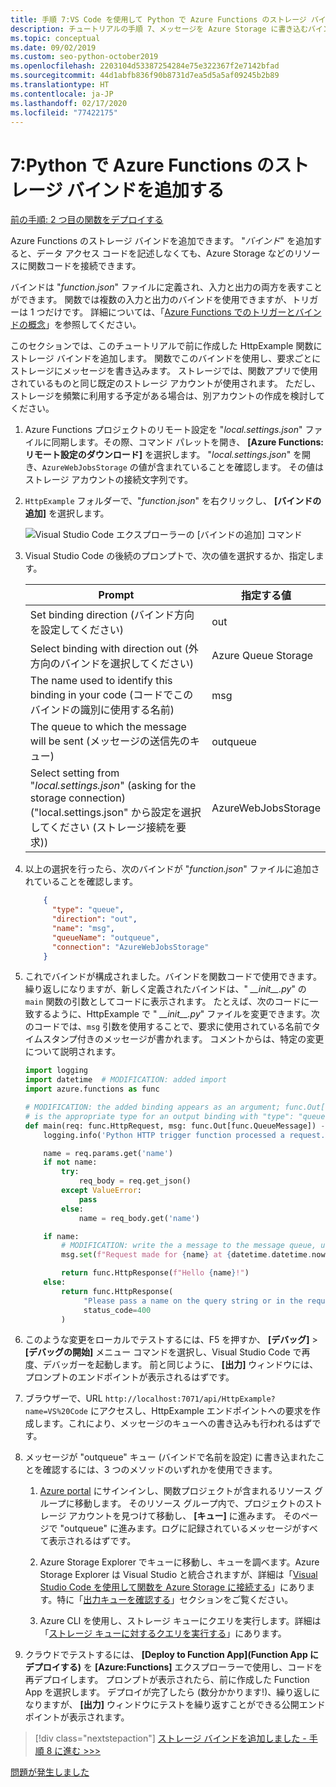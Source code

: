 ```yaml
---
title: 手順 7:VS Code を使用して Python で Azure Functions のストレージ バインドを追加する
description: チュートリアルの手順 7、メッセージを Azure Storage に書き込むバインドを Python で追加する。
ms.topic: conceptual
ms.date: 09/02/2019
ms.custom: seo-python-october2019
ms.openlocfilehash: 2203104d53387254284e75e322367f2e7142bfad
ms.sourcegitcommit: 44d1abfb836f90b8731d7ea5d5a5af09245b2b89
ms.translationtype: HT
ms.contentlocale: ja-JP
ms.lasthandoff: 02/17/2020
ms.locfileid: "77422175"
---
```

# <a name="7-add-a-storage-binding-for-azure-functions-in-python"></a>7:Python で Azure Functions のストレージ バインドを追加する

[前の手順: 2 つ目の関数をデプロイする](tutorial-vs-code-serverless-python-06.md)

Azure Functions のストレージ バインドを追加できます。 "_バインド_" を追加すると、データ アクセス コードを記述しなくても、Azure Storage などのリソースに関数コードを接続できます。

バインドは "*function.json*" ファイルに定義され、入力と出力の両方を表すことができます。 関数では複数の入力と出力のバインドを使用できますが、トリガーは 1 つだけです。 詳細については、「[Azure Functions でのトリガーとバインドの概念](/azure/azure-functions/functions-triggers-bindings)」を参照してください。

このセクションでは、このチュートリアルで前に作成した HttpExample 関数にストレージ バインドを追加します。 関数でこのバインドを使用し、要求ごとにストレージにメッセージを書き込みます。 ストレージでは、関数アプリで使用されているものと同じ既定のストレージ アカウントが使用されます。 ただし、ストレージを頻繁に利用する予定がある場合は、別アカウントの作成を検討してください。

1. Azure Functions プロジェクトのリモート設定を "*local.settings.json*" ファイルに同期します。その際、コマンド パレットを開き、 **[Azure Functions:リモート設定のダウンロード]** を選択します。 "*local.settings.json*" を開き、`AzureWebJobsStorage` の値が含まれていることを確認します。 その値はストレージ アカウントの接続文字列です。

1. `HttpExample` フォルダーで、"*function.json*" を右クリックし、 **[バインドの追加]** を選択します。

    ![Visual Studio Code エクスプローラーの [バインドの追加] コマンド](media/tutorial-vs-code-serverless-python/add-binding-command-to-azure-functions-in-visual-studio-code.png)

1. Visual Studio Code の後続のプロンプトで、次の値を選択するか、指定します。

    | Prompt | 指定する値 |
    | --- | --- |
    | Set binding direction (バインド方向を設定してください) | out |
    | Select binding with direction out (外方向のバインドを選択してください) | Azure Queue Storage |
    | The name used to identify this binding in your code (コードでこのバインドの識別に使用する名前) | msg |
    | The queue to which the message will be sent (メッセージの送信先のキュー) | outqueue |
    | Select setting from "*local.settings.json*" (asking for the storage connection) ("local.settings.json" から設定を選択してください (ストレージ接続を要求)) | AzureWebJobsStorage |

1. 以上の選択を行ったら、次のバインドが "*function.json*" ファイルに追加されていることを確認します。

    ```json
        {
          "type": "queue",
          "direction": "out",
          "name": "msg",
          "queueName": "outqueue",
          "connection": "AzureWebJobsStorage"
        }
    ```

1. これでバインドが構成されました。バインドを関数コードで使用できます。 繰り返しになりますが、新しく定義されたバインドは、" *\_\_init\_\_.py*" の `main` 関数の引数としてコードに表示されます。 たとえば、次のコードに一致するように、HttpExample で " *\_\_init\_\_.py*" ファイルを変更できます。次のコードでは、`msg` 引数を使用することで、要求に使用されている名前でタイムスタンプ付きのメッセージが書かれます。 コメントからは、特定の変更について説明されます。

    ```python
    import logging
    import datetime  # MODIFICATION: added import
    import azure.functions as func

    # MODIFICATION: the added binding appears as an argument; func.Out[func.QueueMessage]
    # is the appropriate type for an output binding with "type": "queue" (in function.json).
    def main(req: func.HttpRequest, msg: func.Out[func.QueueMessage]) -> func.HttpResponse:
        logging.info('Python HTTP trigger function processed a request.')

        name = req.params.get('name')
        if not name:
            try:
                req_body = req.get_json()
            except ValueError:
                pass
            else:
                name = req_body.get('name')

        if name:
            # MODIFICATION: write the a message to the message queue, using msg.set
            msg.set(f"Request made for {name} at {datetime.datetime.now()}")

            return func.HttpResponse(f"Hello {name}!")
        else:
            return func.HttpResponse(
                 "Please pass a name on the query string or in the request body",
                 status_code=400
            )
    ```

1. このような変更をローカルでテストするには、F5 を押すか、 **[デバッグ]**  >  **[デバッグの開始]** メニュー コマンドを選択し、Visual Studio Code で再度、デバッガーを起動します。 前と同じように、 **[出力]** ウィンドウには、プロンプトのエンドポイントが表示されるはずです。

1. ブラウザーで、URL `http://localhost:7071/api/HttpExample?name=VS%20Code` にアクセスし、HttpExample エンドポイントへの要求を作成します。これにより、メッセージのキューへの書き込みも行われるはずです。

1. メッセージが "outqueue" キュー (バインドで名前を設定) に書き込まれたことを確認するには、3 つのメソッドのいずれかを使用できます。

    1. [Azure portal](https://portal.azure.com) にサインインし、関数プロジェクトが含まれるリソース グループに移動します。 そのリソース グループ内で、プロジェクトのストレージ アカウントを見つけて移動し、 **[キュー]** に進みます。 そのページで "outqueue" に進みます。ログに記録されているメッセージがすべて表示されるはずです。

    1. Azure Storage Explorer でキューに移動し、キューを調べます。Azure Storage Explorer は Visual Studio と統合されますが、詳細は「[Visual Studio Code を使用して関数を Azure Storage に接続する](/azure/azure-functions/functions-add-output-binding-storage-queue-vs-code)」にあります。特に「[出力キューを確認する](/azure/azure-functions/functions-add-output-binding-storage-queue-vs-code#examine-the-output-queue)」セクションをご覧ください。

    1. Azure CLI を使用し、ストレージ キューにクエリを実行します。詳細は「[ストレージ キューに対するクエリを実行する](/azure/azure-functions/functions-add-output-binding-storage-queue-python)」にあります。

1. クラウドでテストするには、 **[Deploy to Function App]\(Function App にデプロイする\)** を **[Azure:Functions]** エクスプローラーで使用し、コードを再デプロイします。 プロンプトが表示されたら、前に作成した Function App を選択します。 デプロイが完了したら (数分かかります!)、繰り返しになりますが、 **[出力]** ウィンドウにテストを繰り返すことができる公開エンドポイントが表示されます。

> [!div class="nextstepaction"]
> [ストレージ バインドを追加しました - 手順 8 に進む >>>](tutorial-vs-code-serverless-python-08.md)

[問題が発生しました](https://www.research.net/r/PWZWZ52?tutorial=python-functions-extension&step=07-storage-binding)
